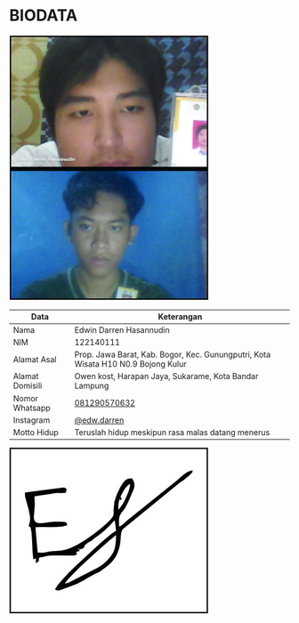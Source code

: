 # BIODATA

![Foto](111_foto.jpg)

| Data            | Keterangan |
| --------------- | ------------- |
| Nama            | Edwin Darren Hasannudin |
| NIM             | 122140111 |
| Alamat Asal     | Prop. Jawa Barat, Kab. Bogor, Kec. Gunungputri, Kota Wisata H10 N0.9 Bojong Kulur |
| Alamat Domisili | Owen kost, Harapan Jaya, Sukarame, Kota Bandar Lampung |
| Nomor Whatsapp  | [081290570632](https://wa.me/+6281290570632) |
| Instagram       | [@edw.darren](https://instagram.com/edw.darren) |
| Motto Hidup     | Teruslah hidup meskipun rasa malas datang menerus |

![TTD](111_ttd.jpg)
